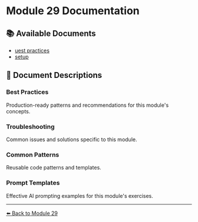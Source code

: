 # Module 29 Documentation

## 📚 Available Documents

- [uest practices](best-practices.md)
- [setup](setup.md)

## 📖 Document Descriptions

### Best Practices
Production-ready patterns and recommendations for this module's concepts.

### Troubleshooting
Common issues and solutions specific to this module.

### Common Patterns
Reusable code patterns and templates.

### Prompt Templates
Effective AI prompting examples for this module's exercises.

---

[⬅️ Back to Module 29](../README.md)
